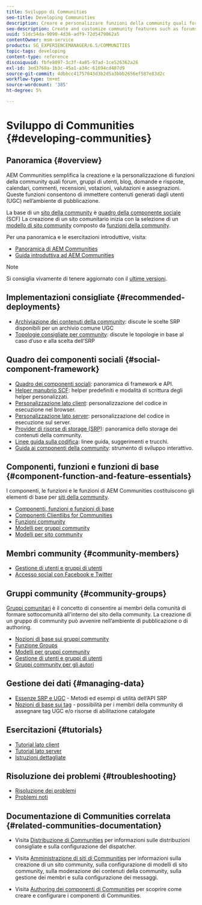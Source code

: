 ```yaml
---
title: Sviluppo di Communities
seo-title: Developing Communities
description: Creare e personalizzare funzioni della community quali forum, gruppi di utenti e altro ancora
seo-description: Create and customize community features such as forums, user groups, and more
uuid: 51dc54da-9090-4d36-adf9-72d5479062a5
contentOwner: msm-service
products: SG_EXPERIENCEMANAGER/6.5/COMMUNITIES
topic-tags: developing
content-type: reference
discoiquuid: fbfe8097-3c3f-4a05-97ad-1ce526362a26
exl-id: 3ed3768a-1b3c-45a1-a34c-61694cd407d9
source-git-commit: 4dbbcc41757843d3b2d5a3bbb2656ef587e83d2c
workflow-type: tm+mt
source-wordcount: '385'
ht-degree: 5%

---
```


# Sviluppo di Communities  {#developing-communities}

## Panoramica {#overview}

AEM Communities semplifica la creazione e la personalizzazione di funzioni della community quali forum, gruppi di utenti, blog, domande e risposte, calendari, commenti, recensioni, votazioni, valutazioni e assegnazioni. Queste funzioni consentono di immettere contenuti generati dagli utenti (UGC) nell’ambiente di pubblicazione.

La base di un [sito della community](overview.md#communitiessites) è [quadro della componente sociale](scf.md) (SCF) La creazione di un sito comunitario inizia con la selezione di un [modello di sito community](sites-console.md) composto da [funzioni della community](functions.md).

Per una panoramica e le esercitazioni introduttive, visita:

* [Panoramica di AEM Communities](overview.md)
* [Guida introduttiva ad AEM Communities](getting-started.md)

>[!NOTE]
> 
>Si consiglia vivamente di tenere aggiornato con il [ultime versioni](deploy-communities.md#latest-releases).

## Implementazioni consigliate {#recommended-deployments}

* [Archiviazione dei contenuti della community](working-with-srp.md): discute le scelte SRP disponibili per un archivio comune UGC
* [Topologie consigliate per community](topologies.md): discute le topologie in base al caso d’uso e alla scelta dell’SRP

## Quadro dei componenti sociali {#social-component-framework}

* [Quadro dei componenti sociali](scf.md): panoramica di framework e API.
* [Helper manubrio SCF](handlebars-helpers.md): helper predefiniti e modalità di scrittura degli helper personalizzati.
* [Personalizzazione lato client](client-customize.md): personalizzazione del codice in esecuzione nel browser.
* [Personalizzazione lato server](server-customize.md): personalizzazione del codice in esecuzione sul server.
* [Provider di risorse di storage (SRP)](srp.md): panoramica dello storage dei contenuti della community.
* [Linee guida sulla codifica](code-guide.md): linee guida, suggerimenti e trucchi.
* [Guida ai componenti della community](components-guide.md): strumento di sviluppo interattivo.

## Componenti, funzioni e funzioni di base {#component-function-and-feature-essentials}

I componenti, le funzioni e le funzioni di AEM Communities costituiscono gli elementi di base per [siti della community](sites-console.md).

* [Componenti, funzioni e funzioni di base](essentials.md)
* [Componenti Clientlibs for Communities](clientlibs.md)
* [Funzioni community](functions.md)
* [Modelli per gruppi community](tools-groups.md)
* [Modelli per sito community](sites.md)

## Membri community {#community-members}

* [Gestione di utenti e gruppi di utenti](users.md)
* [Accesso social con Facebook e Twitter](social-login.md)

## Gruppi community {#community-groups}

[Gruppi comunitari](overview.md#communitygroups) è il concetto di consentire ai membri della comunità di formare sottocomunità all&#39;interno del sito della community. La creazione di un gruppo di community può avvenire nell’ambiente di pubblicazione o di authoring.

* [Nozioni di base sui gruppi community](essentials-groups.md)
* [Funzione Groups](functions.md#groups-function)
* [Modelli per gruppi community](tools-groups.md)
* [Gestione di utenti e gruppi di utenti](users.md)
* [Gruppi community per gli autori](creating-groups.md)

## Gestione dei dati {#managing-data}

* [Essenze SRP e UGC](srp-and-ugc.md) - Metodi ed esempi di utilità dell’API SRP
* [Nozioni di base sui tag](tag.md) - possibilità per i membri della community di assegnare tag UGC e/o risorse di abilitazione catalogate

## Esercitazioni {#tutorials}

* [Tutorial lato client](tutorials.md#client-side-customization)
* [Tutorial lato server](tutorials.md#server-side-customization)
* [Istruzioni dettagliate](tutorials.md#how-to-instructions)

## Risoluzione dei problemi {#troubleshooting}

* [Risoluzione dei problemi](troubleshooting.md)
* [Problemi noti](/help/release-notes/release-notes.md)

## Documentazione di Communities correlata {#related-communities-documentation}

* Visita [Distribuzione di Communities](deploy-communities.md) per informazioni sulle distribuzioni consigliate e sulla configurazione del dispatcher.

* Visita [Amministrazione di siti di Communities](administer-landing.md) per informazioni sulla creazione di un sito community, sulla configurazione di modelli di sito community, sulla moderazione dei contenuti della community, sulla gestione dei membri e sulla configurazione dei messaggi.

* Visita [Authoring dei componenti di Communities](author-communities.md) per scoprire come creare e configurare i componenti di Communities.
